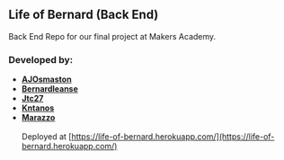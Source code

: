 ## Life of Bernard (Back End)

Back End Repo for our final project at Makers Academy. 

### Developed by:
- <b>[AJOsmaston](https://github.com/AJOsmaston)</b>
- <b>[Bernardleanse](https://github.com/bernardleanse)</b>
- <b>[Jtc27](https://github.com/jtc27)</b>
- <b>[Kntanos](https://github.com/Kntanos)</b>
- <b>[Marazzo](https://github.com/marazzo)</b>
<br><br>Deployed at [https://life-of-bernard.herokuapp.com/](https://life-of-bernard.herokuapp.com/) 
